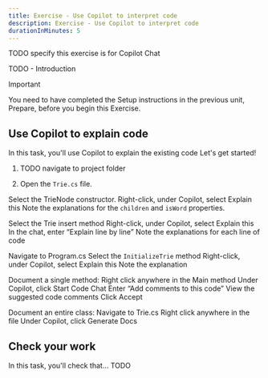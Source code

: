 ```yaml
---
title: Exercise - Use Copilot to interpret code
description: Exercise - Use Copilot to interpret code
durationInMinutes: 5
---
```


TODO specify this exercise is for Copilot Chat

TODO - Introduction

> [!IMPORTANT]
> You need to have completed the Setup instructions in the previous unit, Prepare, before you begin this Exercise.

## Use Copilot to explain code

In this task, you'll use Copilot to explain the existing code Let's get started!

1. TODO navigate to project folder

1. Open the `Trie.cs` file.

Select the TrieNode constructor. 
Right-click, under Copilot, select Explain this
Note the explanations for the `children` and `isWord` properties.

Select the Trie insert method
Right-click, under Copilot, select Explain this
In the chat, enter “Explain line by line”
Note the explanations for each line of code

Navigate to Program.cs
Select the `InitializeTrie` method
Right-click, under Copilot, select Explain this
Note the explanation

Document a single method:
Right click anywhere in the Main method
Under Copilot, click Start Code Chat
Enter “Add comments to this code”
View the suggested code comments
Click Accept

Document an entire class:
Navigate to Trie.cs
Right click anywhere in the file
Under Copilot, click Generate Docs

## Check your work

In this task, you'll check that... TODO